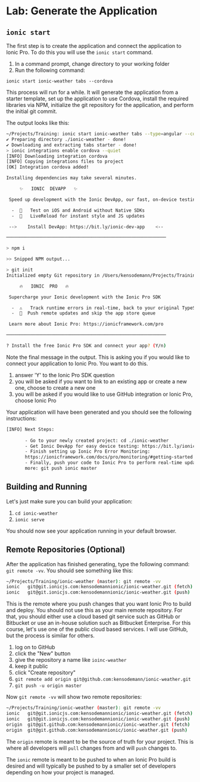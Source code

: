 # Lab: Generate the Application

## `ionic start`

The first step is to create the application and connect the application to Ionic Pro. To do this you will use the `ionic start` command.

1. In a command prompt, change directory to your working folder
1. Run the following command: 
```
ionic start ionic-weather tabs --cordova
```
This process will run for a while. It will generate the application from a starter template, set up the application to use Cordova, install the required libraries via NPM, initialize the git repository for the application, and perform the initial git commit.

The output looks like this:

```bash
~/Projects/Training: ionic start ionic-weather tabs --type=angular --cordova
✔ Preparing directory ./ionic-weather - done!
✔ Downloading and extracting tabs starter - done!
> ionic integrations enable cordova --quiet
[INFO] Downloading integration cordova
[INFO] Copying integrations files to project
[OK] Integration cordova added!

Installing dependencies may take several minutes.

     ✨   IONIC  DEVAPP   ✨

 Speed up development with the Ionic DevApp, our fast, on-device testing mobile app

  -  🔑   Test on iOS and Android without Native SDKs
  -  🚀   LiveReload for instant style and JS updates

 -->    Install DevApp: https://bit.ly/ionic-dev-app    <--

────────────────────────────────────────────────────────────

> npm i

>> Snipped NPM output...

> git init
Initialized empty Git repository in /Users/kensodemann/Projects/Training/ionic-weather/.git/

     🔥   IONIC  PRO   🔥

 Supercharge your Ionic development with the Ionic Pro SDK

  -  ⚠️   Track runtime errors in real-time, back to your original TypeScript
  -  📲  Push remote updates and skip the app store queue

 Learn more about Ionic Pro: https://ionicframework.com/pro

────────────────────────────────────────────────────────────

? Install the free Ionic Pro SDK and connect your app? (Y/n) 
```

Note the final message in the output. This is asking you if you would like to connect your application to Ionic Pro. You want to do this.

1. answer 'Y' to the Ionic Pro SDK question
1. you will be asked if you want to link to an existing app or create a new one, choose to create a new one
1. you will be asked if you would like to use GitHub integration or Ionic Pro, choose Ionic Pro

Your application will have been generated and you should see the following instructions:

```bash
[INFO] Next Steps:
       
       - Go to your newly created project: cd ./ionic-weather
       - Get Ionic DevApp for easy device testing: https://bit.ly/ionic-dev-app
       - Finish setting up Ionic Pro Error Monitoring: 
       https://ionicframework.com/docs/pro/monitoring/#getting-started
       - Finally, push your code to Ionic Pro to perform real-time updates, and 
       more: git push ionic master
```

## Building and Running

Let's just make sure you can build your application:

1. `cd ionic-weather`
1. `ionic serve`

You should now see your application running in your default browser.

## Remote Repositories (Optional)

After the application has finished generating, type the following command: `git remote -vv`. You should see something like this:

```bash
~/Projects/Training/ionic-weather (master): git remote -vv
ionic	git@git.ionicjs.com:kensodemannionic/ionic-weather.git (fetch)
ionic	git@git.ionicjs.com:kensodemannionic/ionic-weather.git (push)
```

This is the remote where you push changes that you want Ionic Pro to build and deploy. You should not use this as your main remote repository. For that, you should either use a cloud based git service such as GitHub or Bitbucket or use an in-house solution such as Bitbucket Enterprise. For this course, let's use one of the public cloud based services. I will use GitHub, but the process is similar for others.

1. log on to GitHub
1. click the "New" button
1. give the repository a name like `ioinc-weather`
1. keep it public
1. click "Create repository"
1. `git remote add origin git@github.com:kensodemann/ionic-weather.git`
1. `git push -u origin master`

Now `git remote -vv` will show two remote repositories:

```bash
~/Projects/Training/ionic-weather (master): git remote -vv
ionic	git@git.ionicjs.com:kensodemannionic/ionic-weather.git (fetch)
ionic	git@git.ionicjs.com:kensodemannionic/ionic-weather.git (push)
origin	git@git.github.com:kensodemannionic/ionic-weather.git (fetch)
origin	git@git.github.com:kensodemannionic/ionic-weather.git (push)
```

The `origin` remote is meant to be the source of truth for your project. This is where all developers will `pull` changes from and will `push` changes to.

The `ionic` remote is meant to be pushed to when an Ionic Pro build is desired and will typically be pushed to by a smaller set of developers depending on how your project is managed.